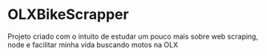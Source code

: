 # OLXBikeScrapper
 Projeto criado com o intuito de estudar um pouco mais sobre web scraping, node e facilitar minha vida buscando motos na OLX
